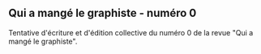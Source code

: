 Qui a mangé le graphiste - numéro 0
-------

Tentative d'écriture et d'édition collective du numéro 0 de la revue "Qui a mangé le graphiste".
